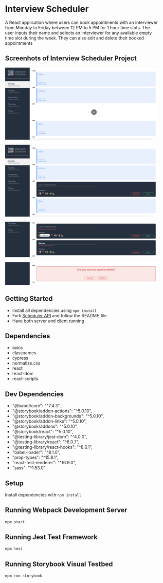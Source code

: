# Interview Scheduler

A React application where users can book appointments with an interviewer from Monday to Friday between 12 PM to 5 PM for 1 hour time slots. The user inputs their name and selects an interviewer for any available empty time slot during the week. They can also edit and delete their booked appointments

## Screenhots of Interview Scheduler Project

!["Interview Scheduler Main Page"](https://github.com/SJ-WJ/scheduler-project/blob/master/docs/main-page.png)

!["Creating an Appointment"](https://github.com/SJ-WJ/scheduler-project/blob/master/docs/create-appointment.png)

!["Error Handling when Creating an Appointment"](https://github.com/SJ-WJ/scheduler-project/blob/master/docs/error-handling.png)

!["Deleting an Appointment"](https://github.com/SJ-WJ/scheduler-project/blob/master/docs/delete-handling.png)

## Getting Started

- Install all dependencies using `npm install`
- Fork [Scheduler API](https://github.com/lighthouse-labs/scheduler-api) and follow the README file
- Have both server and client running

## Dependencies

- axios
- classnames
- cypress
- normalize.css
- react
- react-dom
- react-scripts

## Dev Dependencies

- "@babel/core": "^7.4.3",
- "@storybook/addon-actions": "^5.0.10",
- "@storybook/addon-backgrounds": "^5.0.10",
- "@storybook/addon-links": "^5.0.10",
- "@storybook/addons": "^5.0.10",
- "@storybook/react": "^5.0.10",
- "@testing-library/jest-dom": "^4.0.0",
- "@testing-library/react": "^8.0.7",
- "@testing-library/react-hooks": "^8.0.1",
- "babel-loader": "^8.1.0",
- "prop-types": "^15.8.1",
- "react-test-renderer": "^16.9.0",
- "sass": "^1.53.0"

## Setup

Install dependencies with `npm install`.

## Running Webpack Development Server

```sh
npm start
```

## Running Jest Test Framework

```sh
npm test
```

## Running Storybook Visual Testbed

```sh
npm run storybook
```
